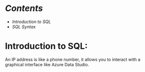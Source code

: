 # *Contents*
* *Introduction to SQL*
* *SQL Syntax*

# Introduction to SQL:
An IP address is like a phone number, it allows you to interact with a graphical interface like Azure Data Studio. 

